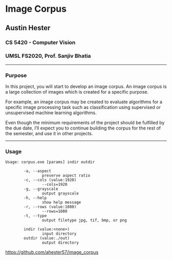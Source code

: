 # Image Corpus
## Austin Hester
### CS 5420 - Computer Vision
### UMSL FS2020, Prof. Sanjiv Bhatia

----
### Purpose

In this project, you will start to develop an image corpus. An image corpus is a large collection of images which is created for a specific purpose.

For example, an image corpus may be created to evaluate algorithms for a specific image processing task such as classification using supervised or unsupervised machine learning algorithms.

Even though the minimum requirements of the project should be fulfilled by the due date, I’ll expect you to continue building the corpus for the rest of the semester, and use it in other projects.

----
### Usage

```
Usage: corpus.exe [params] indir outdir

        -a, --aspect
                preserve aspect ratio
        -c, --cols (value:1920)
                --cols=1920
        -g, --grayscale
                output grayscale
        -h, --help
                show help message
        -r, --rows (value:1080)
                --rows=1080
        -t, --type
                output filetype jpg, tif, bmp, or png

        indir (value:<none>)
                input directory
        outdir (value:./out)
                output directory
```

https://github.com/ahester57/image_corpus

